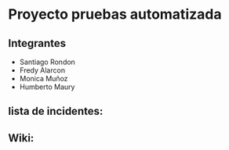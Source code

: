 # Proyecto pruebas automatizada 

## Integrantes 

- Santiago Rondon
- Fredy Alarcon
- Monica Muñoz
- Humberto Maury

## lista de incidentes: 

## Wiki: 
